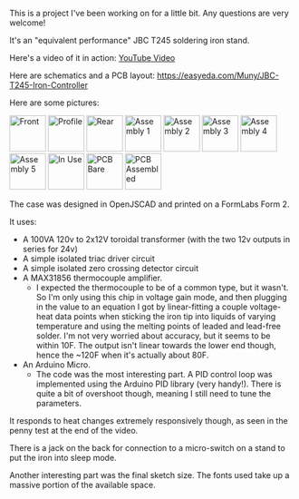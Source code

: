 This is a project I've been working on for a little bit. Any questions are very welcome!

It's an "equivalent performance" JBC T245 soldering iron stand.

Here's a video of it in action: [YouTube Video](https://www.youtube.com/watch?v=Gup-r7FQM7E)

Here are schematics and a PCB layout: https://easyeda.com/Muny/JBC-T245-Iron-Controller

Here are some pictures:

<img src="https://github.com/Muny-/DIY-JBC-T245-Station/blob/master/pics/front.jpg?raw=true" alt="Front" width="64">
<img src="https://github.com/Muny-/DIY-JBC-T245-Station/blob/master/pics/profile.jpg?raw=true" alt="Profile" width="64">
<img src="https://github.com/Muny-/DIY-JBC-T245-Station/blob/master/pics/rear.jpg?raw=true" alt="Rear" width="64">
<img src="https://github.com/Muny-/DIY-JBC-T245-Station/blob/master/pics/assembly-1.jpg?raw=true" alt="Assembly 1" width="64">
<img src="https://github.com/Muny-/DIY-JBC-T245-Station/blob/master/pics/assembly-2.jpg?raw=true" alt="Assembly 2" width="64">
<img src="https://github.com/Muny-/DIY-JBC-T245-Station/blob/master/pics/assembly-3.jpg?raw=true" alt="Assembly 3" width="64">
<img src="https://github.com/Muny-/DIY-JBC-T245-Station/blob/master/pics/assembly-4.jpg?raw=true" alt="Assembly 4" width="64">
<img src="https://github.com/Muny-/DIY-JBC-T245-Station/blob/master/pics/assembly-5.jpg?raw=true" alt="Assembly 5" width="64">
<img src="https://github.com/Muny-/DIY-JBC-T245-Station/blob/master/pics/in-use.jpg?raw=true" alt="In Use" width="64">
<img src="https://github.com/Muny-/DIY-JBC-T245-Station/blob/master/pics/pcb-bare.jpg?raw=true" alt="PCB Bare" width="64">
<img src="https://github.com/Muny-/DIY-JBC-T245-Station/blob/master/pics/pcb-assembled.jpg?raw=true" alt="PCB Assembled" width="64">

The case was designed in OpenJSCAD and printed on a FormLabs Form 2.

It uses:
* A 100VA 120v to 2x12V toroidal transformer (with the two 12v outputs in series for 24v)
* A simple isolated triac driver circuit
* A simple isolated zero crossing detector circuit
* A MAX31856 thermocouple amplifier.
     * I expected the thermocouple to be of a common type, but it wasn't. So I'm only using this chip in voltage gain mode, and then plugging in the value to an equation I got by linear-fitting a couple voltage-heat data points when sticking the iron tip into liquids of varying temperature and using the melting points of leaded and lead-free solder. I'm not very worried about accuracy, but it seems to be within 10F. The output isn't linear towards the lower end though, hence the ~120F when it's actually about 80F.
* An Arduino Micro. 
    * The code was the most interesting part. A PID control loop was implemented using the Arduino PID library (very handy!). There is quite a bit of overshoot though, meaning I still need to tune the parameters. 

It responds to heat changes extremely responsively though, as seen in the penny test at the end of the video. 

There is a jack on the back for connection to a micro-switch on a stand to put the iron into sleep mode.

Another interesting part was the final sketch size. The fonts used take up a massive portion of the available space.
